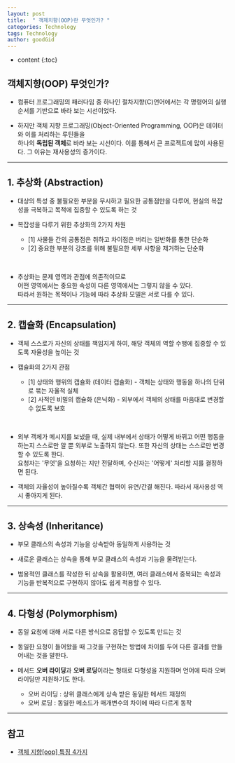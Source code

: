 ```yaml
---
layout: post
title:  " 객제치향(OOP)란 무엇인가? "
categories: Technology
tags: Technology
author: goodGid
---
```

* content
{:toc}

## 객체지향(OOP) 무엇인가?

* 컴퓨터 프로그래밍의 패러다임 중 하나인 절차지향(C)언어에서는 각 명령어의 실행 순서를 기반으로 바라 보는 시선이었다.

* 하지만 객체 지향 프로그래밍(Object-Oriented Programming, OOP)은 데이터와 이를 처리하는 루틴들을 <br> 하나의 **독립된 객체**로 바라 보는 시선이다. 이를 통해서 큰 프로젝트에 많이 사용된다. 그 이유는 재사용성의 증가이다. 








---


## 1. 추상화 (Abstraction)

* 대상의 특성 중 불필요한 부분을 무시하고 필요한 공통점만을 다루어, 현실의 복잡성을 극복하고 목적에 집중할 수 있도록 하는 것

* 복잡성을 다루기 위한 추상화의 2가지 차원
    - [1] 사물들 간의 공통점은 취하고 차이점은 버리는 일반화를 통한 단순화
    - [2] 중요한 부분의 강조를 위해 불필요한 세부 사항을 제거하는 단순화

<br> 

* 추상화는 문제 영역과 관점에 의존적이므로 <br> 어떤 영역에서는 중요한 속성이 다른 영역에서는 그렇지 않을 수 있다. <br> 따라서 원하는 목적이나 기능에 따라 추상화 모델은 서로 다를 수 있다. 


---

## 2. 캡슐화 (Encapsulation)

* 객체 스스로가 자신의 상태를 책임지게 하여, 해당 객체의 역할 수행에 집중할 수 있도록 자율성을 높이는 것

* 캡슐화의 2가지 관점
    - [1] 상태와 행위의 캡슐화 (데이터 캡슐화) - 객체는 상태와 행동을 하나의 단위로 묶는 자율적 실체
    - [2] 사적인 비밀의 캡슐화 (은닉화) - 외부에서 객체의 상태를 마음대로 변경할 수 없도록 보호

<br>

* 외부 객체가 메시지를 보냈을 때, 실제 내부에서 상태가 어떻게 바뀌고 어떤 행동을 하는지 스스로만 알 뿐 외부로 노출하지 않는다. 또한 자신의 상태는 스스로만 변경할 수 있도록 한다. <br> 요청자는 '무엇'을 요청하는 지만 전달하며, 수신자는 '어떻게' 처리할 지를 결정하면 된다.

* 객체의 자율성이 높아질수록 객체간 협력이 유연/간결 해진다. 따라서 재사용성 역시 좋아지게 된다.

---

## 3. 상속성 (Inheritance)

* 부모 클래스의 속성과 기능을 상속받아 동일하게 사용하는 것

* 새로운 클래스는 상속을 통해 부모 클래스의 속성과 기능을 물려받는다.

* 범용적인 클래스를 작성한 뒤 상속을 활용하면, 여러 클래스에서 중복되는 속성과 기능을 반복적으로 구현하지 않아도 쉽게 적용할 수 있다.

---

## 4. 다형성 (Polymorphism)

* 동일 요청에 대해 서로 다른 방식으로 응답할 수 있도록 만드는 것

* 동일한 요청이 들어왔을 때 그것을 구현하는 방법에 차이를 두어 다른 결과를 만들어내는 것을 말한다.

* 메서드 **오버 라이딩**과 **오버 로딩**이라는 형태로 다형성을 지원하며 언어에 따라 오버라이딩만 지원하기도 한다.
    - 오버 라이딩 : 상위 클래스에게 상속 받은 동일한 메서드 재정의
    - 오버 로딩 : 동일한 메소드가 매개변수의 차이에 따라 다르게 동작


---

## 참고

* [객체 지향[oop] 특징 4가지](http://richong.tistory.com/122)